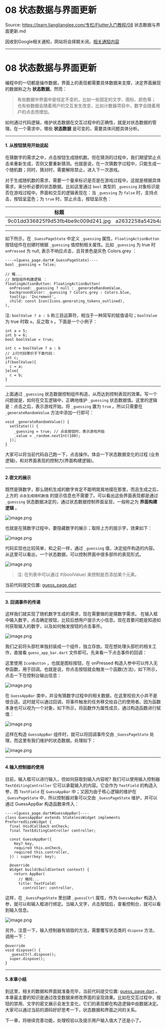 # 08 状态数据与界面更新 

Source: https://learn.lianglianglee.com/专栏/Flutter入门教程/08 状态数据与界面更新.md

因收到Google相关通知，网站将会择期关闭。[相关通知内容](https://lumendatabase.org/notices/44265620)

---

# 08 状态数据与界面更新

编程中的一切都是操作数据，界面上的表现都需要具体数据来支撑，决定界面展现的数据称之为 **状态数据**。然而：

> 有些数据中界面中是恒定不变的，比如一些固定的文字、图标、颜色等；
> 也有些数据会随着用户的交互发生改变，比如计数器项目中，数字会随着用户的点击而增加。

如何通过代码逻辑，维护状态数据在交互过程中的正确性，就是对状态数据的管理。在一个需求中，哪些 **状态数据** 是可变的，需要具体问题具体分析。

---

#### 1. 从按钮禁用开始说起

在猜数字的需求之中，点击按钮生成随机数。但在猜测的过程中，我们期望禁止点击来重新生成，否则又要重新猜测。也就是说，在一次猜数字过程中，只能生成一个随机数；同时，猜对时，需要解除禁止，进入下一次游戏。

对于生成随机数的需求，需要一个量来标识是否是在游戏过程中。这就是根据具体需求，来分析必要的状态数据。比如这里通过 `bool` 类型的 `_guessing` 对象标识是否在游戏过程中。界面和交互的逻辑表现在：当 `_guessing` 为 `false` 时，支持点击，按钮呈蓝色；为 `true` 时，禁止点击，按钮呈灰色：

| 标题 |  |
| --- | --- |
| 9c01dd336825f9d53fb4be9c009d241.jpg | a2632258a542b4a881dfe5c2252f1b2.jpg |

---

如下所示，在 `_GuessPageState` 中定义 `_guessing` 属性，`FloatingActionButton` 按钮组件在创建时根据 `_guessing` 值控制相关属性。比如 `_guessing` 为 true 时 `onPressed` 为 null, 表示不响应点击，且背景色是灰色 Colors.grey ：

```
---->[guess_page.dart#_GuessPageState]----
bool _guessing = false;

// 略...
// 按钮组件构建逻辑 ：
floatingActionButton: FloatingActionButton(
  onPressed: _guessing ? null : _generateRandomValue,
  backgroundColor: _guessing ? Colors.grey : Colors.blue,
  tooltip: 'Increment',
  child: const Icon(Icons.generating_tokens_outlined),
),

```

注: `boolValue ? a : b` 称三目运算符，相当于一种简写的赋值语句；`boolValue` 为 true 时取 `a`，反之取 `b` 。下面是一个小例子：

```
int a = 5;
int b = 6;
bool boolValue = true;

int c = boolValue ? a : b
// 上行代码等价于下面代码：
int c;
if(boolValue){
  c = a;
}else{
  c = b;
}

```

---

上面通过 `_guessing` 状态数据控制组件构造，从而达到控制表现的效果。写一个问题就是，如何在交互逻辑中，正确地维护 `_guessing` 状态数据值。这里的逻辑是：点击之后，表示游戏开始，将 `_guessing` 置为 `true` 。所以只需要在 `_generateRandomValue` 方法中添加一行即可：

```
void _generateRandomValue() {
  setState(() {
    _guessing = true; // 点击按钮时，表示游戏开始
    _value = _random.nextInt(100);
  });
}

```

大家可以将当前代码自己跑一下，点击操作。体会一下状态数据变化的过程 (业务逻辑)，和对界面表现的控制力(界面构建逻辑)。

---

#### 2.密文的展示

既然是猜数字，那么随机生成的数字肯定不能明晃晃地摆在那里，而且生成之后，上方的 `点击生成随机数值` 的提示信息也不需要了。可以看出这些界面表现都是通过 `_guessing` 状态数据决定的，通过状态数据控制界面呈现，一般称之为 **界面构建逻辑** 。

![image.png](assets/cb460c39605240f58a680ac58c2f6a8e_tplv-k3u1fbpfcp-jj-mark_1890_0_0_0_q75.awebp)

也就是在猜数字过程中，要隐藏数字的展示；取除上方的提示字，效果如下：

![image.png](assets/058492bab8f14c77821691fe15b66438_tplv-k3u1fbpfcp-jj-mark_1890_0_0_0_q75.awebp)

代码实现也比较简单，和之前一样，通过 `_guessing` 值，决定组件构造的内容。从这里可以看出，一个状态数据，可以控制界面中很多部件的表现形式。

![image.png](assets/5e993b7c009140b5a9011d109519f66d_tplv-k3u1fbpfcp-jj-mark_1890_0_0_0_q75.awebp)

> 注: 在列表中可以通过 if(boolValue) 来控制是否添加某个元素。

当前代码提交位置: [guess\_page.dart](https://github.com/toly1994328/flutter_first_station/blob/6c72e7fb8f11557bd81ec9667fa45de381be383a/lib/guess/guess_page.dart)

---

#### 3. 回调事件的传递

这样我们就实现了随机数字生成的需求，现在需要做的是猜数字需求。 在输入框中输入数字，点击确定按钮，比较后想用户提示大小信息。现在首要问题是知道如何获取输入的数字，以及如何触发按钮的点击事件。

![image.png](assets/a3a68d4e996748dfaf6bd58a06dfc873_tplv-k3u1fbpfcp-jj-mark_1890_0_0_0_q75.awebp)

我们之前将头部栏单独封装成一个组件，独立存放。现在想处理头部栏的相关工作，直接看 `guess_app_bar.dart` 文件即可。先来看一下点击事件的回调：

这里使用 `IconButton` ，也就是图标按钮，在 onPressed 构造入参中可以传入无参函数，用于回调。也就是说，你点击按钮就会触发一个函数(方法)，如下所示，点击一下在控制台输出信息：

![image.png](assets/fcb96b5a0e96408bbd2bea68b68390fe_tplv-k3u1fbpfcp-jj-mark_1890_0_0_0_q75.awebp)

在 `GuessAppBar` 类中，并没有猜数字过程中的相关数据，在这里校验大小并不是很合适。这时就可以通过回调，将事件触发的任务移交给自己的使用者。因为函数本身也可以视为一个对象，如下所示，将函数作为属性成员，通过构造函数进行赋值：

![image.png](assets/1b3418c3c98b4fc28b88d0ba5fced119_tplv-k3u1fbpfcp-jj-mark_1890_0_0_0_q75.awebp)

这样在构造 `GuessAppBar` 组件时，就可以将回调事件交由 `_GuessPageState` 处理，而这里有我们维护的状态数据。处理如下：

![image.png](assets/dee3fdcbf7284c6ab7978b718818fb85_tplv-k3u1fbpfcp-jj-mark_1890_0_0_0_q75.awebp)

---

#### 4.输入控制器的使用

目前，输入框可以进行输入，但如何获取到输入内容呢? 我们可以使用输入控制器 `TextEditingController` 它可以承载输入的内容。它会作为 `TextField` 的构造入参，而 `TextField` 在 `GuessAppBar` 中；又因为由于核心逻辑的维护在 `_GuessPageState` 中，所以控制器对象可以交由 `_GuessPageState` 维护，并可以通过 GuessAppBar 构造函数来传入：

```
---->[guess_page.dart#GuessAppBar]----
class GuessAppBar extends StatelessWidget implements PreferredSizeWidget {
  final VoidCallback onCheck;
  final TextEditingController controller;

  const GuessAppBar({
    Key? key,
    required this.onCheck,
    required this.controller,
  }) : super(key: key);

  @override
  Widget build(BuildContext context) {
    return AppBar(
      // 略同...
      title: TextField(
        controller: controller,

```

这样，在 `_GuessPageState` 里创建 `_guessCtrl` 属性，作为 `GuessAppBar` 构造入参，就可以和输入框进行绑定。当输入文字，点击按钮后，查看控制台，就可以看到输入信息。

![image.png](assets/b0f85ae9fb6f4724873c313dfb452883_tplv-k3u1fbpfcp-jj-mark_1890_0_0_0_q75.awebp)

另外，注意一下，输入控制器有销毁的方法，需要覆写状态类的 `dispose` 方法，调用一下：

```
@override
void dispose() {
  _guessCtrl.dispose();
  super.dispose();
}

```

---

#### 5.本章小结

到这里，相关的数据和界面就准备完毕，当前代码提交位置: [guess\_page.dart](https://github.com/toly1994328/flutter_first_station/blob/e674423ab1ae09b446a42397c526a701b04489a5/lib/guess/guess_page.dart) 。本章最主要的知识是通过改变数据来修改界面的呈现效果。比如在交互过程中，按钮的禁用、文字的密文展示会发生变化，它们的表现都在构造逻辑中由数据决定。大家可以通过当前的源码好好思考一下，状态数据和界面之间的关系。

下一章，将继续完善功能，处理校验以及提示用户输入值大了还是小了。